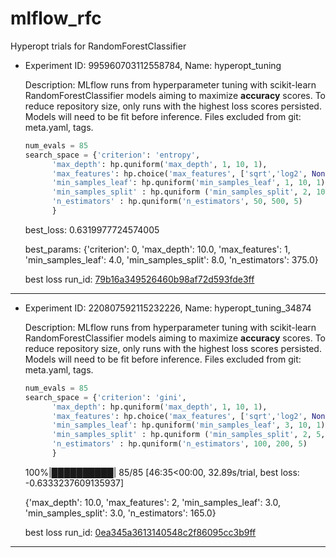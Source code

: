 # mlflow_rfc

Hyperopt trials for RandomForestClassifier

- Experiment ID: 995960703112558784, Name: hyperopt_tuning

  Description: MLflow runs from hyperparameter tuning with scikit-learn RandomForestClassifier models aiming to maximize **accuracy** scores. To reduce repository size, only runs with the highest loss scores persisted. Models will need to be fit before inference. Files excluded from git: meta.yaml, tags.

  ```python
  num_evals = 85
  search_space = {'criterion': 'entropy',
        'max_depth': hp.quniform('max_depth', 1, 10, 1),
        'max_features': hp.choice('max_features', ['sqrt','log2', None]),
        'min_samples_leaf': hp.quniform('min_samples_leaf', 1, 10, 1),
        'min_samples_split' : hp.quniform ('min_samples_split', 2, 10, 1),
        'n_estimators' : hp.quniform('n_estimators', 50, 500, 5)
        }
  ```

  best_loss: 0.6319977724574005

  best_params: {'criterion': 0, 'max_depth': 10.0, 'max_features': 1, 'min_samples_leaf': 4.0, 'min_samples_split': 8.0, 'n_estimators': 375.0}

  best loss run_id: [79b16a349526460b98af72d593fde3ff](./995960703112558784/79b16a349526460b98af72d593fde3ff/)

---

- Experiment ID: 220807592115232226, Name: hyperopt_tuning_34874

  Description: MLflow runs from hyperparameter tuning with scikit-learn RandomForestClassifier models aiming to maximize **accuracy** scores. To reduce repository size, only runs with the highest loss scores persisted. Models will need to be fit before inference. Files excluded from git: meta.yaml, tags.

  ```python
  num_evals = 85
  search_space = {'criterion': 'gini',
        'max_depth': hp.quniform('max_depth', 1, 10, 1),
        'max_features': hp.choice('max_features', ['sqrt','log2', None]),
        'min_samples_leaf': hp.quniform('min_samples_leaf', 3, 10, 1),
        'min_samples_split' : hp.quniform ('min_samples_split', 2, 5, 1),
        'n_estimators' : hp.quniform('n_estimators', 100, 200, 5)
        }
  ```

  100%|██████████| 85/85 [46:35<00:00, 32.89s/trial, best loss: -0.6333237609135937]

  {'max_depth': 10.0, 'max_features': 2, 'min_samples_leaf': 3.0, 'min_samples_split': 3.0, 'n_estimators': 165.0}

  best loss run_id: [0ea345a3613140548c2f86095cc3b9ff](./220807592115232226/0ea345a3613140548c2f86095cc3b9ff/)

---
